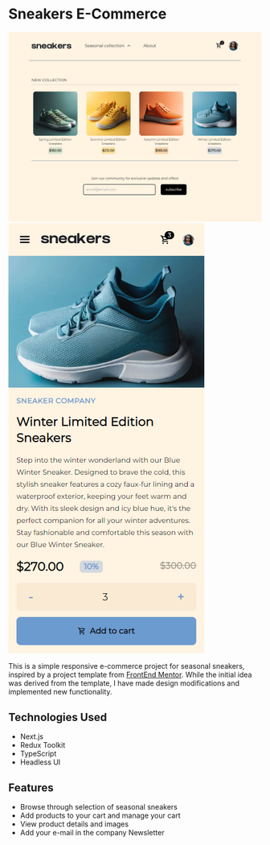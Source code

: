 # Sneakers E-Commerce

![example image](/desktop.png)
![example image](/mobile.png)

This is a simple responsive e-commerce project for seasonal sneakers, inspired by a project template from [FrontEnd Mentor](https://www.frontendmentor.io/challenges/ecommerce-product-page-UPsZ9MJp6). While the initial idea was derived from the template, I have made design modifications and implemented new functionality.

## Technologies Used

- Next.js
- Redux Toolkit
- TypeScript
- Headless UI

## Features

- Browse through selection of seasonal sneakers
- Add products to your cart and manage your cart
- View product details and images
- Add your e-mail in the company Newsletter